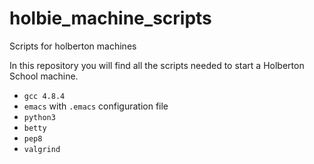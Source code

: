 # holbie_machine_scripts

Scripts for holberton machines

In this repository you will find all the scripts needed to start a Holberton School machine.

- `gcc 4.8.4`
- `emacs` with `.emacs` configuration file
- `python3`
- `betty`
- `pep8`
- `valgrind`
